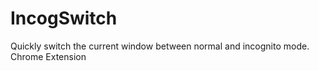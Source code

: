 IncogSwitch
===========

Quickly switch the current window between normal and incognito mode. Chrome Extension
